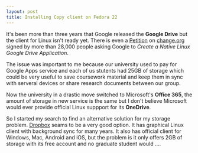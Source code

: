 ```yaml
---
layout: post
title: Installing Copy client on Fedora 22
---
```


It's been more than three years that Google released the **Google Drive** but the client for Linux isn't ready yet. There is even a [Petition][1] on [change.org][2] signed by more than 28,000 people asking Google to *Create a Native Linux Google Drive Application*.

The issue was important to me because our university used to pay for Google Apps service and each of us stutents had 25GB of storage which could be very useful to save coursework material and keep them in sync with serveral devices or share research documents between our group.

Now the university in a drastic move switched to Microsoft's **Office 365**, the amount of storage in new service is the same but I don't believe Microsoft would ever provide official Linux suppport for its **OneDrive**.

So I started my search to find an alternative solution for my storage problem. [Dropbox][3] seams to be a very good option. It has graphical Linux client with background sync for many years. It also has official client for Windows, Mac, Android and iOS, but the problem is it only offers 2GB of storage with its free account and no graduate student would ....

[1]: https://www.change.org/p/google-create-a-native-linux-google-drive-application
[2]: https://www.change.org/
[3]: https://www.dropbox.com/

